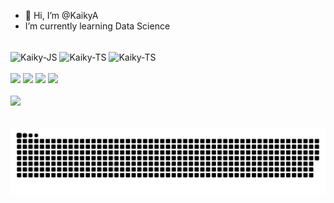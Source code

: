 - 👋 Hi, I’m @KaikyA
- I’m currently learning Data Science

<div style="inline_block"><br>
<img align="center" alt="Kaiky-JS" height="30" src="https://img.shields.io/badge/Python-FFD43B?style=for-the-badge&logo=python&logoColor=blue">
<img align="center" alt="Kaiky-TS" height="30" src="https://img.shields.io/badge/Pandas-2C2D72?style=for-the-badge&logo=pandas&logoColor=white">
<img align="center" alt="Kaiky-TS" height="30" src="https://img.shields.io/badge/Numpy-777BB4?style=for-the-badge&logo=numpy&logoColor=white">
</div><br>

<div> 
  <a href="mailto:kaikyaraujo278@gmail.com"><img src="https://img.shields.io/badge/Gmail-D14836?style=for-the-badge&logo=gmail&logoColor=white"></a>
  <a href="https://www.linkedin.com/in/kaikydearaujo" target="_blank"><img src="https://img.shields.io/badge/-LinkedIn-%230077B5?style=for-the-badge&logo=linkedin&logoColor=white" target="_blank"></a>
  <a href="https://discord.com/channels/@me/663394512986570752"><img src="https://img.shields.io/badge/Discord-7289DA?style=for-the-badge&logo=discord&logoColor=white"></a>
  <a href="https://medium.com/@vilaodatascience"><img src="https://img.shields.io/badge/Medium-12100E?style=for-the-badge&logo=medium&logoColor=white"</a>
  <br>

<div><br>
  <a href="https://github.com/KaikyA">
  <img height="180em" src="https://github-readme-stats.vercel.app/api?username=KaikyA&show_icons=true&theme=dark&include_all_commits=true&count_private=true"/>
</div><br>




  
  
  ![Snake animation](https://github.com/KaikyA/KaikyA/blob/output/github-contribution-grid-snake.svg)


  </div>
